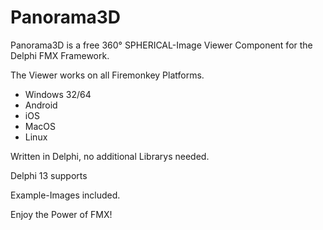 # Panorama3D

Panorama3D is a free 360° SPHERICAL-Image Viewer Component for the Delphi FMX Framework. 

The Viewer works on all Firemonkey Platforms. 

- Windows 32/64
- Android
- iOS
- MacOS
- Linux

Written in Delphi, no additional Librarys needed.

Delphi 13 supports

Example-Images included.

Enjoy the Power of FMX!
